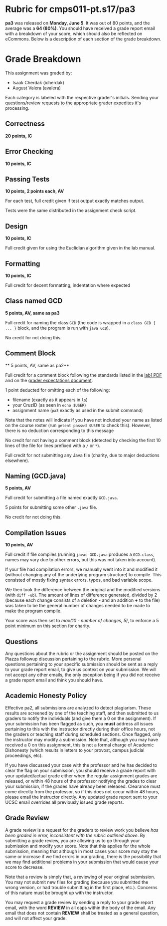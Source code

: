 # Rubric for cmps011-pt.s17/pa3

**pa3** was released on **Monday, June 5**. It was out of 80 points, and the
average was a **64 (80%)**. You should have received a grade report email with a
breakdown of your score, which should also be reflected on eCommons. Below is a
description of each section of the grade breakdown.

# Grade Breakdown

This assignment was graded by:
- Isaak Cherdak (icherdak)
- August Valera (avalera)

Each category is labeled with the respective grader's initials. Sending your
questions/review requests to the appropriate grader expedites it's processing.

## Correctness

**20 points, IC**

## Error Checking

**10 points, IC**

## Passing Tests

**10 points, 2 points each, AV**

For each test, full credit given if test output exactly matches output.

Tests were the same distributed in the assignment check script.

## Design

**10 points, IC**

Full credit given for using the Euclidian algorithm given in the lab manual.

## Formatting

**10 points, IC**

Full credit for decent formatting, indentation where expected

## Class named GCD

**5 points, AV, same as pa3**

Full credit for naming the class `GCD` (the code is wrapped in a `class GCD {
... }` block, and the program is run with `java GCD`).

No credit for not doing this.

## Comment Block

** 5 points, AV, same as pa2**

Full credit for a comment block following the standards listed in the
[lab1 PDF](https://classes.soe.ucsc.edu/cmps011/Spring17/lab1.pdf) and on the
[grader expectations document](../docs/EXPECTATIONS.md).

1 point deducted for omitting each of the following:
- filename (exactly as it appears in `ls`)
- your CruzID (as seen in `echo $USER`)
- assignment name (`pa3` exactly as used in the submit command)

Note that the notes will indicate if you have not included your name as listed
on the course roster (run `getent passwd $USER` to check this). However, there
is no deduction corresponding to this message

No credit for not having a comment block (detected by checking the first 10
lines of the file for lines prefixed with a `/` or `*`).

Full credit for not submitting any Java file (charity, due to major deductions
elsewhere).

## Naming (GCD.java)

**5 points, AV**

Full credit for submitting a file named exactly `GCD.java`.

5 points for submitting some other `.java` file.

No credit for not doing this.

## Compilation Issues

**10 points, AV**

Full credit if file compiles (running `javac GCD.java` produces a `GCD.class`,
names may vary due to other errors, but this was not taken into account).

If your file had compilation errors, we manually went into it and modified it
(without changing any of the underlying program structure) to compile. This
consisted of mostly fixing syntax errors, typos, and bad variable scope.

We then took the difference between the original and the modified versions (with
`diff -ub`). The amount of lines of difference generated, divided by 2 (because
each change consists of a deletion **-** and an addition **+** to the file) was
taken to be the general number of changes needed to be made to make the program
compile.

Your score was then set to *max(10 - number of changes, 5)*, to enforce a 5
point minimum on this section for charity.

## Questions

Any questions about the rubric or the assignment should be posted on the Piazza
followup discussion pertaining to the rubric. More personal questions pertaining
to your specific submission should be sent as a reply to your grade report
email, to give us context on your submission. We will not accept any other
emails, the only exception being if you did not receive a grade report email and
think you should have.

## Academic Honesty Policy

Effective pa2, all submissions are analyzed to detect plagiarism. These results
are screened by one of the teaching staff, and then submitted to us graders to
notify the individuals (and give them a 0 on the assignment). If your submission
has been flagged as such, you **must** address all issues pertaining to this
with the instructor directly during their office hours, not the graders or
teaching staff during scheduled sections. Once flagged, only the instructor may
modify a submission. Note that, although you may have received a 0 on this
assignment, this is not a formal charge of Academic Dishonesty (which results in
letters to your provost, campus judicial proceedings, etc).

If you have discussed your case with the professor and he has decided to clear
the flag on your submission, you should receive a grade report with your
updated/actual grade either when the regular assignment grades are released, or
within 48 hours of the professor notifying the grades to clear your submission,
if the grades have already been released. Clearance must come directly from the
professor, so if this does not occur within 48 hours, please email the
instructor directly. Any updated grade report sent to your UCSC email overrides
all previously issued grade reports.

## Grade Review

A grade review is a request for the graders to review work you believe *has been
graded in error, inconsistent with the rubric outlined above*. By submitting a
grade review, you are allowing us to go through your submission and modify your
score. Note that this applies for the whole submission, meaning that although in
most cases your score may stay the same or increase if we find errors in our
grading, there is the possibility that we may find additional problems in your
submission that would cause your score to decrease.

Note that a review is simply that, a reviewing of your original submission. You
may not submit new files for grading (because you submitted the wrong version,
or had trouble submitting in the first place, etc.). Concerns of this nature
must be brought up with the instructor.

You may request a grade review by sending a reply to your grade report email,
with the word **REVIEW** in all caps within the body of the email. Any email
that does not contain **REVIEW** shall be treated as a general question, and
will not affect your grade.
